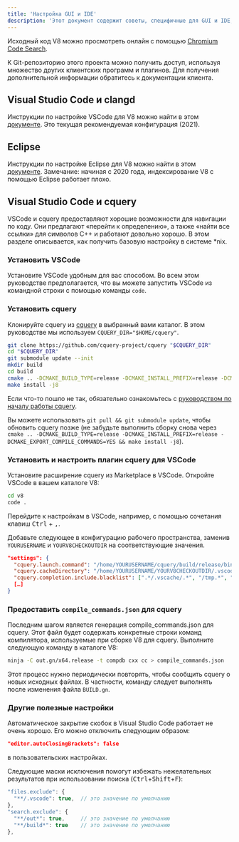 ```yaml
---
title: 'Настройка GUI и IDE'
description: 'Этот документ содержит советы, специфичные для GUI и IDE, по работе с базой кода V8.'
---
```

Исходный код V8 можно просмотреть онлайн с помощью [Chromium Code Search](https://cs.chromium.org/chromium/src/v8/).

К Git-репозиторию этого проекта можно получить доступ, используя множество других клиентских программ и плагинов. Для получения дополнительной информации обратитесь к документации клиента.

## Visual Studio Code и clangd

Инструкции по настройке VSCode для V8 можно найти в этом [документе](https://docs.google.com/document/d/1BpdCFecUGuJU5wN6xFkHQJEykyVSlGN8B9o3Kz2Oes8/). Это текущая рекомендуемая конфигурация (2021).

## Eclipse

Инструкции по настройке Eclipse для V8 можно найти в этом [документе](https://docs.google.com/document/d/1q3JkYNJhib3ni9QvNKIY_uarVxeVDiDi6teE5MbVIGQ/). Замечание: начиная с 2020 года, индексирование V8 с помощью Eclipse работает плохо.

## Visual Studio Code и cquery

VSCode и cquery предоставляют хорошие возможности для навигации по коду. Они предлагают «перейти к определению», а также «найти все ссылки» для символов C++ и работают довольно хорошо. В этом разделе описывается, как получить базовую настройку в системе *nix.

### Установить VSCode

Установите VSCode удобным для вас способом. Во всем этом руководстве предполагается, что вы можете запустить VSCode из командной строки с помощью команды `code`.

### Установить cquery

Клонируйте cquery из [cquery](https://github.com/cquery-project/cquery) в выбранный вами каталог. В этом руководстве мы используем `CQUERY_DIR="$HOME/cquery"`.

```bash
git clone https://github.com/cquery-project/cquery "$CQUERY_DIR"
cd "$CQUERY_DIR"
git submodule update --init
mkdir build
cd build
cmake .. -DCMAKE_BUILD_TYPE=release -DCMAKE_INSTALL_PREFIX=release -DCMAKE_EXPORT_COMPILE_COMMANDS=YES
make install -j8
```

Если что-то пошло не так, обязательно ознакомьтесь с [руководством по началу работы cquery](https://github.com/cquery-project/cquery/wiki).

Вы можете использовать `git pull && git submodule update`, чтобы обновить cquery позже (не забудьте выполнить сборку снова через `cmake .. -DCMAKE_BUILD_TYPE=release -DCMAKE_INSTALL_PREFIX=release -DCMAKE_EXPORT_COMPILE_COMMANDS=YES && make install -j8`).

### Установить и настроить плагин cquery для VSCode

Установите расширение cquery из Marketplace в VSCode. Откройте VSCode в вашем каталоге V8:

```bash
cd v8
code .
```

Перейдите к настройкам в VSCode, например, с помощью сочетания клавиш <kbd>Ctrl</kbd> + <kbd>,</kbd>.

Добавьте следующее в конфигурацию рабочего пространства, заменив `YOURUSERNAME` и `YOURV8CHECKOUTDIR` на соответствующие значения.

```json
"settings": {
  "cquery.launch.command": "/home/YOURUSERNAME/cquery/build/release/bin/cquery",
  "cquery.cacheDirectory": "/home/YOURUSERNAME/YOURV8CHECKOUTDIR/.vscode/cquery_cached_index/",
  "cquery.completion.include.blacklist": [".*/.vscache/.*", "/tmp.*", "build/.*"],
  […]
}
```

### Предоставить `compile_commands.json` для cquery

Последним шагом является генерация compile_commands.json для cquery. Этот файл будет содержать конкретные строки команд компилятора, используемые при сборке V8 для cquery. Выполните следующую команду в каталоге V8:

```bash
ninja -C out.gn/x64.release -t compdb cxx cc > compile_commands.json
```

Этот процесс нужно периодически повторять, чтобы сообщить cquery о новых исходных файлах. В частности, команду следует выполнять после изменения файла `BUILD.gn`.

### Другие полезные настройки

Автоматическое закрытие скобок в Visual Studio Code работает не очень хорошо. Его можно отключить следующим образом:

```json
"editor.autoClosingBrackets": false
```

в пользовательских настройках.

Следующие маски исключения помогут избежать нежелательных результатов при использовании поиска (<kbd>Ctrl</kbd>+<kbd>Shift</kbd>+<kbd>F</kbd>):

```js
"files.exclude": {
  "**/.vscode": true,  // это значение по умолчанию
},
"search.exclude": {
  "**/out*": true,     // это значение по умолчанию
  "**/build*": true    // это значение по умолчанию
},
```
